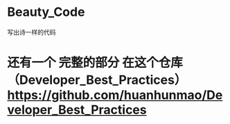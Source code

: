 # Beauty_Code
写出诗一样的代码

# 还有一个 完整的部分 在这个仓库（Developer_Best_Practices） https://github.com/huanhunmao/Developer_Best_Practices
